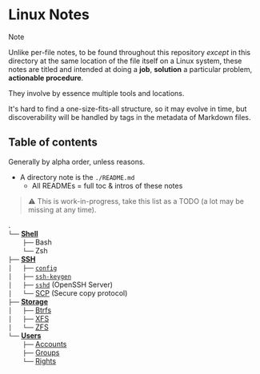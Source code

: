 # Linux Notes

> [!Note]
> Unlike per-file notes, to be found throughout this repository *except* in this directory at the same location of the file itself on a Linux system, these notes are titled and intended at doing a **job**, **solution** a particular problem, **actionable procedure**.
> 
> They involve by essence multiple tools and locations.
> 
> It's hard to find a one-size-fits-all structure, so it may evolve in time, but discoverability will be handled by tags in the metadata of Markdown files.





## Table of contents

Generally by alpha order, unless reasons.

- A directory note is the `./README.md`
    - All READMEs = full toc & intros of these notes


> ⚠️ This is work-in-progress, take this list as a TODO (a lot may be missing at any time).


.  
`└──` [**Shell**](Shell)  
`    ├──` Bash  
`    └──` Zsh  
`├──` [**SSH**](SSH)  
`│   ├──` [`config`](SSH/config.md)  
`│   ├──` [`ssh-keygen`](SSH/ssh-keygen.md)  
`│   ├──` [`sshd`](SSH/sshd.md) (OpenSSH Server)   
`│   └──` [SCP](SSH/SCP.md) (Secure copy protocol)  
`├──` [**Storage**](Storage)  
`│   ├──` [Btrfs](Storage/Btrfs.md)  
`│   ├──` [XFS](Storage/XFS.md)  
`│   └──` [ZFS](Storage/ZFS.md)  
`└──` [**Users**](Users)  
`    ├──` [Accounts](Users/Accounts.md)  
`    ├──` [Groups](Users/Groups.md)  
`    └──` [Rights](Users/Rights.md)  

<!-- TEMPLATE

.  
`├──` zxcv  
`│    ├──` zxcv  
`│    ├──` zxcv  
`│    └──` zxcv  
`├──` zxcv   
`│    └──` zxcv 
`└──` zxcv    
`     ├──` zxcv  
`     ├──` zxcv   
`     └──` zxcv  

-->




